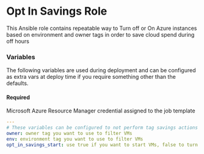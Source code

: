 # Opt In Savings Role

This Ansible role contains repeatable way to Turn off or On Azure instances based on environment and owner tags in order to save cloud spend during off hours

### Variables

The following variables are used during deployment and can be configured as extra vars at deploy time if you require something other than the defaults.

#### Required

Microsoft Azure Resource Manager credential assigned to the job template

```yaml
---
# These variables can be configured to not perform tag savings actions and just get a report
owner: owner tag you want to use to filter VMs
env: environment tag you want to use to filter VMs
opt_in_savings_start: use true if you want to start VMs, false to turn off
```
